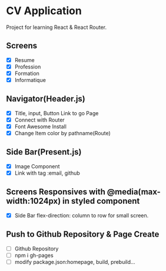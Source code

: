 # CV Application

Project for learning React & React Router.

## Screens

- [x] Resume
- [x] Profession
- [x] Formation
- [x] Informatique

## Navigator(Header.js)

- [x] Title, input, Button Link to go Page
- [x] Connect with Router
- [x] Font Awesome Install
- [x] Change Item color by pathname(Route)

## Side Bar(Present.js)

- [x] Image Component
- [x] Link with <a> tag :email, github

## Screens Responsives with @media(max-width:1024px) in styled component

- [x] Side Bar flex-direction: column to row for small screen.

## Push to Github Repository & Page Create
- [ ] Github Repository
- [ ] npm i gh-pages
- [ ] modify package.json:homepage, build, prebuild...